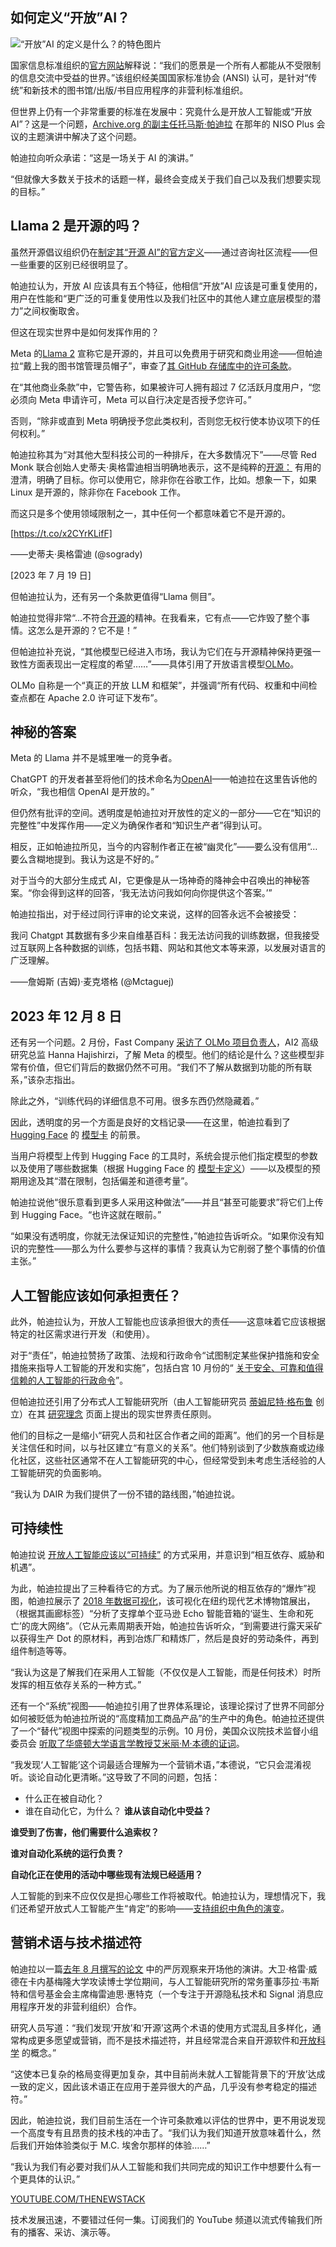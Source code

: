## 如何定义“开放”AI？

![“开放”AI 的定义是什么？的特色图片](https://cdn.thenewstack.io/media/2024/03/a3f984f6-screenshot-from-thomas-padilla-keynote-at-niso-plus-2024-taking-questions-1024x574.png)

国家信息标准组织的[官方网站](https://www.niso.org/what-we-do)解释说：“我们的愿景是一个所有人都能从不受限制的信息交流中受益的世界。”该组织经美国国家标准协会 (ANSI) 认可，是针对“传统”和新技术的图书馆/出版/书目应用程序的非营利标准组织。

但世界上仍有一个非常重要的标准在发展中：究竟什么是开放人工智能或“开放 AI”？这是一个问题，[Archive.org 的副主任托马斯·帕迪拉](https://niso.cadmoremedia.com/Title/77531239-61fa-48aa-807f-4885a13cc672) 在那年的 NISO Plus 会议的主题演讲中解决了这个问题。

帕迪拉向听众承诺：“这是一场关于 AI 的演讲。”

“但就像大多数关于技术的话题一样，最终会变成关于我们自己以及我们想要实现的目标。”

## Llama 2 是开源的吗？

虽然开源倡议组织仍在[制定其“开源 AI”的官方定义](https://opensource.org/deepdive/drafts/the-open-source-ai-definition-draft-v-0-0-3)——通过咨询社区流程——但一些重要的区别已经很明显了。

帕迪拉认为，开放 AI 应该具有五个特征，他相信“开放”AI 应该是可重复使用的，用户在性能和“更广泛的可重复使用性以及我们社区中的其他人建立底层模型的潜力”之间权衡取舍。

但这在现实世界中是如何发挥作用的？

Meta 的[Llama 2](https://llama.meta.com/llama2/) 宣称它是开源的，并且可以免费用于研究和商业用途——但帕迪拉“戴上我的图书馆管理员帽子”，审查了[其 GitHub 存储库中的许可条款](https://github.com/meta-llama/llama/blob/main/LICENSE)。

在“其他商业条款”中，它警告称，如果被许可人拥有超过 7 亿活跃月度用户，“您必须向 Meta 申请许可，Meta 可以自行决定是否授予您许可。”

否则，“除非或直到 Meta 明确授予您此类权利，否则您无权行使本协议项下的任何权利。”

帕迪拉称其为“对其他大型科技公司的一种排斥，在大多数情况下”——尽管 Red Monk 联合创始人史蒂夫·奥格雷迪相当明确地表示，这不是纯粹的[开源：](https://thenewstack.io/gitlab-co-founder-and-ceo-on-iteration-and-open-source/) 有用的澄清，明确了目标。你可以使用它，除非你在谷歌工作，比如。想象一下，如果 Linux 是开源的，除非你在 Facebook 工作。

而这只是多个使用领域限制之一，其中任何一个都意味着它不是开源的。

[https://t.co/x2CYrKLifF]

——史蒂夫·奥格雷迪 (@sogrady)

[2023 年 7 月 19 日]

但帕迪拉认为，还有另一个条款更值得“Llama 侧目”。

帕迪拉觉得非常“…不符合[开源](https://thenewstack.io/an-open-source-journey-to-greener-cloud-native-environments/)的精神。在我看来，它有点——它炸毁了整个事情。这怎么是开源的？它不是！”

但帕迪拉补充说，“其他模型已经进入市场，我认为它们在与开源精神保持更强一致性方面表现出一定程度的希望……”——具体引用了开放语言模型[OLMo](https://allenai.org/olmo)。

OLMo 自称是一个“真正的开放 LLM 和框架”，并强调“所有代码、权重和中间检查点都在 Apache 2.0 许可证下发布”。

## 神秘的答案

Meta 的 Llama 并不是城里唯一的竞争者。

ChatGPT 的开发者甚至将他们的技术命名为[OpenAI](https://thenewstack.io/openai-algorithm-allows-ai-to-learn-from-its-mistakes/)——帕迪拉在这里告诉他的听众，“我也相信 OpenAI 是开放的。”

但仍然有批评的空间。透明度是帕迪拉对开放性的定义的一部分——它在“知识的完整性”中发挥作用——定义为确保作者和“知识生产者”得到认可。

相反，正如帕迪拉所见，当今的内容制作者正在被“幽灵化”——要么没有信用“…要么含糊地提到。我认为这是不好的。”

对于当今的大部分生成式 AI，它更像是从一场神奇的降神会中召唤出的神秘答案。“你会得到这样的回答，‘我无法访问我如何向你提供这个答案。’”

帕迪拉指出，对于经过同行评审的论文来说，这样的回答永远不会被接受：

我问 Chatgpt 其数据有多少来自维基百科：我无法访问我的训练数据，但我接受过互联网上各种数据的训练，包括书籍、网站和其他文本等来源，以发展对语言的广泛理解。

——詹姆斯 (吉姆)·麦克塔格 (@Mctaguej)
## 2023 年 12 月 8 日

还有另一个问题。2 月份，Fast Company [采访了 OLMo 项目负责人](https://www.fastcompany.com/91021305/ai2-new-open-source-llm)，AI2 高级研究总监 Hanna Hajishirzi，了解 Meta 的模型。他们的结论是什么？这些模型非常有价值，但它们背后的数据仍然不可用。“我们不了解从数据到功能的所有联系，”该杂志指出。

除此之外，“训练代码的详细信息不可用。很多东西仍然隐藏着。”

因此，透明度的另一个方面是良好的文档记录——在这里，帕迪拉看到了 [Hugging Face](https://thenewstack.io/how-hugging-face-positions-itself-in-the-open-llm-stack/) 的 [模型卡](https://huggingface.co/docs/hub/en/model-cards) 的前景。

当用户将模型上传到 Hugging Face 的工具时，系统会提示他们指定模型的参数以及使用了哪些数据集（根据 Hugging Face 的 [模型卡定义](https://huggingface.co/docs/hub/en/model-cards)）——以及模型的预期用途及其“潜在限制，包括偏差和道德考量”。

帕迪拉说他“很乐意看到更多人采用这种做法”——并且“甚至可能要求”将它们上传到 Hugging Face。“也许这就在眼前。”

“如果没有透明度，你就无法保证知识的完整性，”帕迪拉告诉听众。“如果你没有知识的完整性——那么为什么要参与这样的事情？我真认为它削弱了整个事情的价值主张。”

## 人工智能应该如何承担责任？

此外，帕迪拉认为，开放人工智能也应该承担很大的责任——这意味着它应该根据特定的社区需求进行开发（和使用）。

对于“责任”，帕迪拉赞扬了政策、法规和行政命令“试图制定某些保护措施和安全措施来指导人工智能的开发和实施”，包括白宫 10 月份的“ [关于安全、可靠和值得信赖的人工智能的行政命令](https://www.whitehouse.gov/briefing-room/statements-releases/2023/10/30/fact-sheet-president-biden-issues-executive-order-on-safe-secure-and-trustworthy-artificial-intelligence/)”。

但帕迪拉还引用了分布式人工智能研究所（由人工智能研究员 [蒂姆尼特·格布鲁](https://thenewstack.io/google-grapples-with-ethical-ai/) 创立）在其 [研究理念](https://www.dair-institute.org/research-philosophy/) 页面上提出的现实世界责任原则。

他们的目标之一是缩小“研究人员和社区合作者之间的距离”。他们的另一个目标是关注信任和时间，以与社区建立“有意义的关系”。他们特别谈到了少数族裔或边缘化社区，这些社区通常不在人工智能研究的中心，但经常受到未考虑生活经验的人工智能研究的负面影响。

“我认为 DAIR 为我们提供了一份不错的路线图，”帕迪拉说。

## 可持续性

帕迪拉说 [开放人工智能应该以“可持续”](https://thenewstack.io/sos-sustainable-open-source/) 的方式采用，并意识到“相互依存、威胁和机遇”。

为此，帕迪拉提出了三种看待它的方式。为了展示他所说的相互依存的“爆炸”视图，帕迪拉展示了 [2018 年数据可视化](https://www.moma.org/collection/works/401279)，该可视化在纽约现代艺术博物馆展出，（根据其画廊标签）“分析了支撑单个亚马逊 Echo 智能音箱的‘诞生、生命和死亡’的庞大网络”。（它从元素周期表开始，帕迪拉告诉听众，“到需要进行露天采矿以获得生产 Dot 的原材料，再到冶炼厂和精炼厂，然后是良好的劳动条件，再到组件制造等等。

“我认为这是了解我们在采用人工智能（不仅仅是人工智能，而是任何技术）时所发挥的相互依存关系的一种方式。”

还有一个“系统”视图——帕迪拉引用了世界体系理论，该理论探讨了世界不同部分如何被贬低为帕迪拉所说的“高度精加工商品产品”的生产中的角色。帕迪拉还提供了一个“替代”视图中探索的问题类型的示例。10 月份，美国众议院技术监督小组委员会 [听取了华盛顿大学语言学教授艾米丽·M·本德的证词](https://democrats-science.house.gov/imo/media/doc/Dr.%20Bender%20-%20Testimony.pdf)。

“我发现‘人工智能’这个词最适合理解为一个营销术语，”本德说，“它只会混淆视听。谈论自动化更清晰。”这导致了不同的问题，包括：

- 什么正在被自动化？
- 谁在自动化它，为什么？
**谁从该自动化中受益？**

**谁受到了伤害，他们需要什么追索权？**

**谁对自动化系统的运行负责？**

**自动化正在使用的活动中哪些现有法规已经适用？**

人工智能的到来不应仅仅是担心哪些工作将被取代。帕迪拉认为，理想情况下，我们还希望开放式人工智能产生“肯定”的影响——[支持组织中角色的演变](https://thenewstack.io/how-we-learn-will-drive-modern-it-organizations-and-business/)。

## 营销术语与技术描述符

帕迪拉以一篇[去年 8 月撰写的论文](https://papers.ssrn.com/sol3/papers.cfm?abstract_id=4543807) 中的严厉观察来开场他的演讲。大卫·格雷·威德在卡内基梅隆大学攻读博士学位期间，与人工智能研究所的常务董事莎拉·韦斯特和信号基金会主席梅雷迪思·惠特克（一个专注于开源隐私技术和 Signal 消息应用程序开发的非营利组织）合作。

研究人员写道：“我们发现‘开放’和‘开源’这两个术语的使用方式混乱且多样化，通常构成更多愿望或营销，而不是技术描述符，并且经常混合来自开源软件和[开放科学](https://thenewstack.io/nasas-thirst-for-open-source-software-and-for-open-science/) 的概念。”

“这使本已复杂的格局变得更加复杂，其中目前尚未就人工智能背景下的‘开放’达成一致的定义，因此该术语正在应用于差异很大的产品，几乎没有参考稳定的描述符。”

因此，帕迪拉说，我们目前生活在一个许可条款难以评估的世界中，更不用说发现一个高度专有且昂贵的技术栈的冲击了。“我们认为我们知道开放意味着什么，然后我们开始体验类似于 M.C. 埃舍尔那样的体验……”

“我认为我们有必要对我们从人工智能和我们共同完成的知识工作中想要什么有一个更具体的认识。”

[YOUTUBE.COM/THENEWSTACK](https://youtube.com/thenewstack?sub_confirmation=1)

技术发展迅速，不要错过任何一集。订阅我们的 YouTube 频道以流式传输我们所有的播客、采访、演示等。